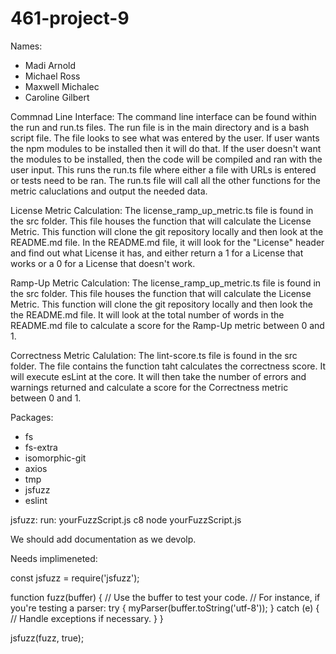 # 461-project-9
Names: 
- Madi Arnold
- Michael Ross
- Maxwell Michalec
- Caroline Gilbert

Commnad Line Interface:
The command line interface can be found within the run and run.ts files.  The run file is in the main directory and is a bash script file.  The file looks to see what was entered by the user.  If user wants the npm modules to be installed then it will do that.  If the user doesn't want the modules to be installed, then the code will be compiled and ran with the user input.  This runs the run.ts file where either a file with URLs is entered or tests need to be ran.  The run.ts file will call all the other functions for the metric caluclations and output the needed data.  

License Metric Calculation:
The license_ramp_up_metric.ts file is found in the src folder.  This file houses the function that will calculate the License Metric.  This function will clone the git repository locally and then look at the README.md file.  In the README.md file, it will look for the "License" header and find out what License it has, and either return a 1 for a License that works or a 0 for a License that doesn't work. 

Ramp-Up Metric Calculation: 
The license_ramp_up_metric.ts file is found in the src folder.  This file houses the function that will calculate the License Metric.  This function will clone the git repository locally and then look the the README.md file.  It will look at the total number of words in the README.md file to calculate a score for the Ramp-Up metric between 0 and 1.

Correctness Metric Calulation:
The lint-score.ts file is found in the src folder. The file contains the function taht calculates the correctness score. It will execute esLint at the core. It will then take the number of errors and warnings returned and calculate a score for the Correctness metric between 0 and 1.

Packages:
- fs
- fs-extra
- isomorphic-git
- axios
- tmp
- jsfuzz
- eslint

jsfuzz:
run: yourFuzzScript.js
c8 node yourFuzzScript.js

We should add documentation as we devolp.


Needs implimeneted:

const jsfuzz = require('jsfuzz');

function fuzz(buffer) {
    // Use the buffer to test your code.
    // For instance, if you're testing a parser:
    try {
        myParser(buffer.toString('utf-8'));
    } catch (e) {
        // Handle exceptions if necessary.
    }
}

jsfuzz(fuzz, true);
